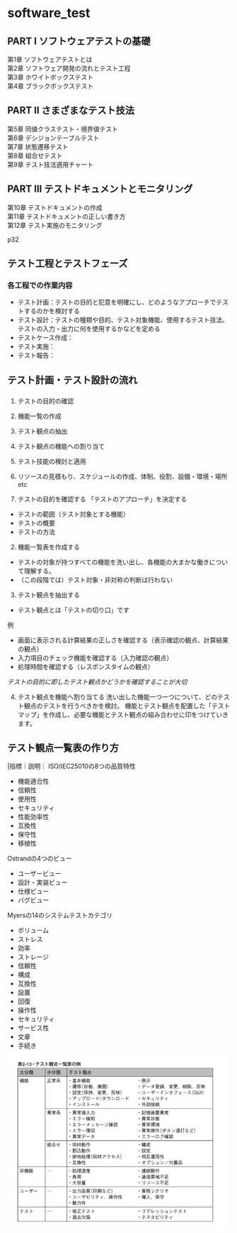 # software_test

## PART I ソフトウェアテストの基礎  
第1章 ソフトウェアテストとは  
第2章 ソフトウェア開発の流れとテスト工程  
第3章 ホワイトボックステスト  
第4章 ブラックボックステスト  

## PART II さまざまなテスト技法  
第5章 同値クラステスト・境界値テスト  
第6章 デシジョンテーブルテスト  
第7章 状態遷移テスト  
第8章 組合せテスト  
第9章 テスト技法適用チャート  

## PART III テストドキュメントとモニタリング  
第10章 テストドキュメントの作成  
第11章 テストドキュメントの正しい書き方  
第12章 テスト実施のモニタリング  



p32  
## テスト工程とテストフェーズ
### 各工程での作業内容

- テスト計画：テストの目的と犯意を明確にし、どのようなアプローチでテストするのかを検討する
- テスト設計：テストの種類や目的、テスト対象機能、使用するテスト技法、テストの入力・出力に何を使用するかなどを定める
- テストケース作成：
- テスト実施：
- テスト報告：

## テスト計画・テスト設計の流れ
### 
1. テストの目的の確認
2. 機能一覧の作成
3. テスト観点の抽出
4. テスト観点の機能への割り当て
5. テスト技能の検討と適用
6. リソースの見積もり、スケジュールの作成、体制、役割、設備・環境・場所etc

1. テストの目的を確認する
「テストのアプローチ」を決定する  
- テストの範囲（テスト対象とする機能）
- テストの概要
- テストの方法

2. 機能一覧表を作成する
- テストの対象が持つすべての機能を洗い出し、各機能の大まかな働きについて理解する。
- （この段階では）テスト対象・非対称の判断は行わない

3. テスト観点を抽出する
- テスト観点とは「テストの切り口」です

例
- 画面に表示される計算結果の正しさを確認する（表示確認の観点、計算結果の観点）
- 入力項目のチェック機能を確認する（入力確認の観点）
- 処理時間を確認する（レスポンスタイムの観点）

*テストの目的に即したテスト観点かどうかを確認することが大切*  

4. テスト観点を機能へ割り当てる
洗い出した機能一つ一つについて、どのテスト観点のテストを行うべきかを検討。
機能とテスト観点を配置した「テストマップ」を作成し、必要な機能とテスト観点の組み合わせに印をつけていきます。



## テスト観点一覧表の作り方

|指標｜説明｜
ISO/IEC25010の8つの品質特性
- 機能適合性
- 信頼性
- 使用性
- セキュリティ
- 性能効率性
- 互換性
- 保守性
- 移植性

Ostrandの4つのビュー
- ユーザービュー
- 設計・実装ビュー
- 仕様ビュー
- バグビュー

Myersの14のシステムテストカテゴリ
- ボリューム
- ストレス
- 効率
- ストレージ
- 信頼性
- 構成
- 互換性
- 設置
- 回復
- 操作性
- セキュリティ
- サービス性
- 文章
- 手続き


![テスト観点一覧表：例](https://github.com/miyawaki0225/software_test/blob/main/%E3%83%86%E3%82%B9%E3%83%88%E8%A6%B3%E7%82%B9%E4%B8%80%E8%A6%A7%E8%A1%A8.png)



